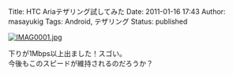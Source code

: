 Title: HTC Ariaテザリング試してみた
Date: 2011-01-16 17:43
Author: masayukig
Tags: Android, テザリング
Status: published

[![IMAG0001.jpg](http://farm6.static.flickr.com/5167/5359702596_6c7564b0be.jpg)](http://www.flickr.com/photos/31362181@N08/5359702596/ "IMAG0001.jpg")

下りが1Mbps以上出ました！スゴい。  
今後もこのスピードが維持されるのだろうか？
